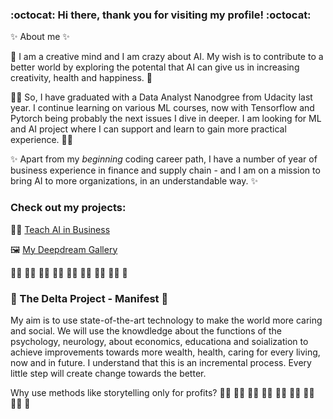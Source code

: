 ### :octocat: Hi there, thank you for visiting my profile! :octocat:

✨ About me ✨  

:small_red_triangle: I am a creative mind and I am crazy about AI. My wish is to contribute to a better world by exploring the potental that AI can give us in increasing creativity, health and happiness. :small_red_triangle: 

:woman_student: So, I have graduated with a Data Analyst Nanodgree from Udacity last year. I continue learning on various ML courses, now with Tensorflow and Pytorch being probably the next issues I dive in deeper. I am looking for ML and AI project where I can support and learn to gain more practical experience. :woman_student:

✨ Apart from my *beginning* coding career path, I have a number of year of business experience in finance and supply chain - and I am on a mission to bring AI to more organizations, in an understandable way. ✨ 


### Check out my projects:

:woman_student: [Teach AI in Business](https://github.com/aenyne/teach-AI-in-business)

:framed_picture: [My Deepdream Gallery](https://deepdreamgenerator.com/u/aen/account)

  
  
  
:woman_health_worker: :farmer: :woman_teacher: :astronaut: :woman_mechanic: :man_office_worker: :artist: :woman_firefighter:  	:breast_feeding:

### :small_red_triangle: The Delta Project - Manifest :small_red_triangle:
My aim is to use state-of-the-art technology to make the world more caring and social. We will use the knowdledge about the functions of the psychology, neurology, about economics, educationa and soialization to achieve improvements towards more wealth, health, caring for every living, now and in future. I understand that this is an incremental process. Every little step will create change towards the better.

Why use methods like storytelling only for profits? 
:woman_health_worker: :farmer: :woman_teacher: :astronaut: :woman_mechanic: :man_office_worker: :artist: :woman_firefighter:  	:breast_feeding:
